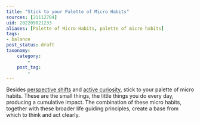 ```yaml
---
title: "Stick to your Palette of Micro Habits"
sources: [21112704]
uid: 202209021233
aliases: [Palette of Micro Habits, palette of micro habits]
tags:
- balance
post_status: draft
taxonomy:
    category:
        -
    post_tag:
        -
---
```


Besides [perspective shifts](./perspective-shifts.md) and [active curiosity](./active-curiosity.md), stick to your palette of micro habits. These are the small things, the little things you do every day, producing a cumulative impact. The combination of these micro habits, together with these broader life guiding principles, create a base from which to think and act clearly.